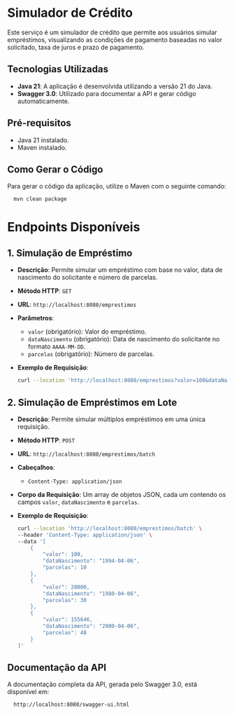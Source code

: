 # Simulador de Crédito

Este serviço é um simulador de crédito que permite aos usuários simular empréstimos, visualizando as condições de pagamento baseadas no valor solicitado, taxa de juros e prazo de pagamento.

## Tecnologias Utilizadas

- **Java 21**: A aplicação é desenvolvida utilizando a versão 21 do Java.
- **Swagger 3.0**: Utilizado para documentar a API e gerar código automaticamente.

## Pré-requisitos

- Java 21 instalado.
- Maven instalado.

## Como Gerar o Código

Para gerar o código da aplicação, utilize o Maven com o seguinte comando:

```bash
  mvn clean package
```

# Endpoints Disponíveis

## 1. Simulação de Empréstimo

- **Descrição**: Permite simular um empréstimo com base no valor, data de nascimento do solicitante e número de parcelas.
- **Método HTTP**: `GET`
- **URL**: `http://localhost:8080/emprestimos`
- **Parâmetros**:
    - `valor` (obrigatório): Valor do empréstimo.
    - `dataNascimento` (obrigatório): Data de nascimento do solicitante no formato `AAAA-MM-DD`.
    - `parcelas` (obrigatório): Número de parcelas.
- **Exemplo de Requisição**:

  ```bash
  curl --location 'http://localhost:8080/emprestimos?valor=100&dataNascimento=1994-04-06&parcelas=10'
    ```
## 2. Simulação de Empréstimos em Lote

- **Descrição**: Permite simular múltiplos empréstimos em uma única requisição.
- **Método HTTP**: `POST`
- **URL**: `http://localhost:8080/emprestimos/batch`
- **Cabeçalhos**:
  - `Content-Type: application/json`
- **Corpo da Requisição**: Um array de objetos JSON, cada um contendo os campos `valor`, `dataNascimento` e `parcelas`.
- **Exemplo de Requisição**:

  ```bash
  curl --location 'http://localhost:8080/emprestimos/batch' \
  --header 'Content-Type: application/json' \
  --data '[
      {
          "valor": 100,
          "dataNascimento": "1994-04-06",
          "parcelas": 10
      },
      {
          "valor": 20000,
          "dataNascimento": "1980-04-06",
          "parcelas": 30
      },
      {
          "valor": 155646,
          "dataNascimento": "2000-04-06",
          "parcelas": 48
      }
  ]'
    ```
## Documentação da API
A documentação completa da API, gerada pelo Swagger 3.0, está disponível em:
```bash
  http://localhost:8080/swagger-ui.html
```